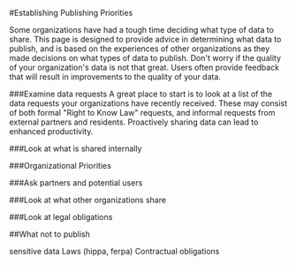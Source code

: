 #Establishing Publishing Priorities

Some organizations have had a tough time deciding what type of data to share. This page is designed to provide advice in determining what data to publish, and is based on the experiences of other organizations as they made decisions on what types of data to publish. Don't worry if the quality of your organization's data is not that great. Users often provide feedback that will result in improvements to the quality of your data.

###Examine data requests
A great place to start is to look at a list of the data requests your organizations have recently received. These may consist of both formal "Right to Know Law" requests, and informal requests from external partners and residents. Proactively sharing data can lead to enhanced productivity.

###Look at what is shared internally



###Organizational Priorities


###Ask partners and potential users



###Look at what other organizations share

###Look at legal obligations

##What not to publish

sensitive data 
Laws (hippa, ferpa)
Contractual obligations




